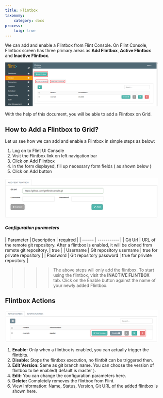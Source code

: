 ```yaml
---
title: Flintbox
taxonomy:
    category: docs
process:
	twig: true
---
```

We can add and enable a Flintbox from Flint Console.
On Flint Console, Flintbox screen has three primary areas as **Add Flintbox**, **Active Flintbox** and **Inactive Flintbox**.

![flintbox_console](flintbox-console.png)

With the help of this document, you will be able to add a Flintbox on Grid.

## How to Add a Flintbox to Grid?

Let us see how we can add and enable a Flintbox in simple steps as below:

1. Log on to Flint UI Console
2. Visit the Flintbox link on left navigation bar
3. Click on Add Flintbox
4. In the form displayed, fill up necessary form fields ( as shown below )
5. Click on Add button

![add_flintbox](add-flintbox.png)

##### Configuration parameters
| Parameter | Description | required |
| ------ | ----------- |
| Git Url | URL of the remote git repository. After a flintbox is enabled, it will be cloned from remote git repository.  | true |
| Username | Git repository username | true for private repository |
| Password | Git repository password | true for private repository |

>>>> The above steps will only add the flintbox. To start using the flintbox, visit the **INACTIVE FLINTBOX** tab. Click on the Enable button against the name of your newly added Flintbox.

## Flintbox Actions

![flintbox_actions](flintbox-actions.png)

1. **Enable:** Only when a flintbox is enabled, you can actually trigger the flintbits.
2. **Disable:**  Stops the flintbox execution, no flintbit can be triggered then.
3. **Edit Version:** Same as git branch name. You can choose the version of flintbox to be enabled( default is master ).
4. **Edit:** You can change the configuration parameters here.
5. **Delete:** Completely removes the flintbox from Flint.
6. View Information: Name, Status, Version, Git URL of the added flintbox is shown here.














